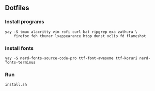 ## Dotfiles

### Install programs
```
yay -S tmux alacritty vim rofi curl bat ripgrep exa zathura \
    firefox feh thunar lxappearance htop dunst xclip fd flameshot
```

### Install fonts
```
yay -S nerd-fonts-source-code-pro ttf-font-awesome ttf-koruri nerd-fonts-terminus
```

### Run
`install.sh`
